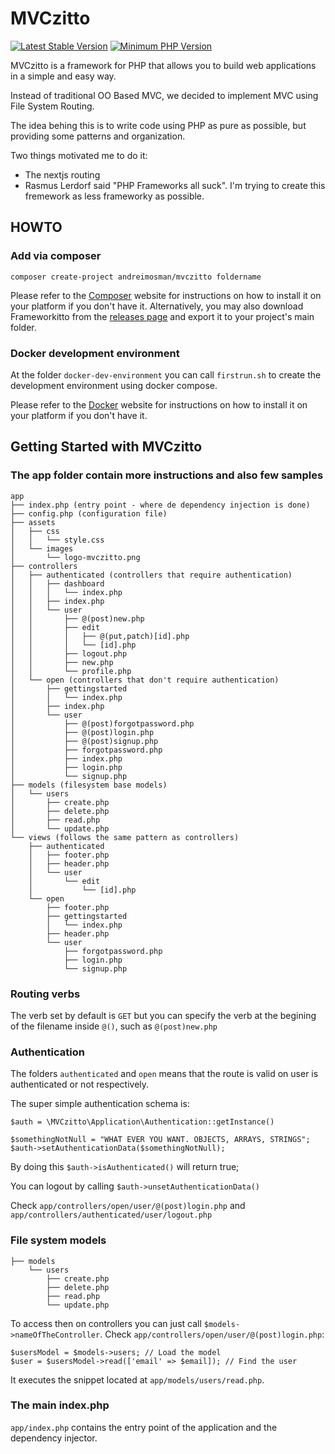 # MVCzitto
[![Latest Stable Version](https://img.shields.io/packagist/v/andreimosman/mvczitto.svg?style=flat-square)](https://packagist.org/packages/andreimosman/mvczitto)
[![Minimum PHP Version](https://img.shields.io/badge/php-%3E%3D%207.4-8892BF.svg?style=flat-square)](https://php.net/)

MVCzitto is a framework for PHP that allows you to build web applications in a simple and easy way.

Instead of traditional OO Based MVC, we decided to implement MVC using File System Routing. 

The idea behing this is to write code using PHP as pure as possible, but providing some patterns and organization.

Two things motivated me to do it:
 - The nextjs routing
 - Rasmus Lerdorf said "PHP Frameworks all suck". I'm trying to create this fremework as less frameworky as possible.

## HOWTO


### Add via composer

```
composer create-project andreimosman/mvczitto foldername
```

Please refer to the [Composer](https://getcomposer.org/) website for instructions on how to install it on your platform if you don't have it.
Alternatively, you may also download Frameworkitto from the [releases page](https://github.com/andreimosman/mvczitto/releases) and export it to your project's main folder.

### Docker development environment

At the folder `docker-dev-environment` you can call `firstrun.sh` to create the development environment using docker compose.

Please refer to the [Docker](https://www.docker.com/get-started) website for instructions on how to install it on your platform if you don't have it.

## Getting Started with MVCzitto

### The app folder contain more instructions and also few samples

```
app
├── index.php (entry point - where de dependency injection is done)
├── config.php (configuration file)
├── assets
│   ├── css
│   │   └── style.css
│   └── images
│       └── logo-mvczitto.png
├── controllers
│   ├── authenticated (controllers that require authentication)
│   │   ├── dashboard
│   │   │   └── index.php
│   │   ├── index.php
│   │   └── user
│   │       ├── @(post)new.php
│   │       ├── edit
│   │       │   ├── @(put,patch)[id].php
│   │       │   └── [id].php
│   │       ├── logout.php
│   │       ├── new.php
│   │       └── profile.php
│   └── open (controllers that don't require authentication)
│       ├── gettingstarted
│       │   └── index.php
│       ├── index.php
│       └── user
│           ├── @(post)forgotpassword.php
│           ├── @(post)login.php
│           ├── @(post)signup.php
│           ├── forgotpassword.php
│           ├── index.php
│           ├── login.php
│           └── signup.php
├── models (filesystem base models)
│   └── users
│       ├── create.php
│       ├── delete.php
│       ├── read.php
│       └── update.php
└── views (follows the same pattern as controllers)
    ├── authenticated
    │   ├── footer.php
    │   ├── header.php
    │   └── user
    │       └── edit
    │           └── [id].php
    └── open
        ├── footer.php
        ├── gettingstarted
        │   └── index.php
        ├── header.php
        └── user
            ├── forgotpassword.php
            ├── login.php
            └── signup.php
```

### Routing verbs

The verb set by default is ``GET`` but you can specify the verb at the begining of the filename inside ``@()``, such as ``@(post)new.php``


### Authentication

The folders ``authenticated`` and ``open`` means that the route is valid on user is authenticated or not respectively.

The super simple authentication schema is:

```
$auth = \MVCzitto\Application\Authentication::getInstance()

$somethingNotNull = "WHAT EVER YOU WANT. OBJECTS, ARRAYS, STRINGS";
$auth->setAuthenticationData($somethingNotNull);
```

By doing this ```$auth->isAuthenticated()``` will return true;

You can logout by calling ```$auth->unsetAuthenticationData()```

Check `app/controllers/open/user/@(post)login.php` and `app/controllers/authenticated/user/logout.php`

### File system models

```
├── models
    └── users
        ├── create.php
        ├── delete.php
        ├── read.php
        └── update.php
```
To access then on controllers you can just call `$models->nameOfTheController`. Check `app/controllers/open/user/@(post)login.php`:

```
$usersModel = $models->users; // Load the model
$user = $usersModel->read(['email' => $email]); // Find the user
```

It executes the snippet located at `app/models/users/read.php`.

### The main index.php

`app/index.php` contains the entry point of the application and the dependency injector.


